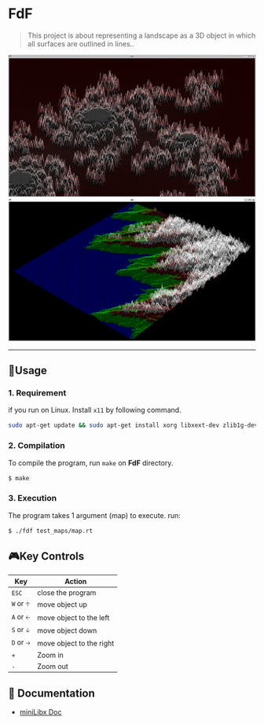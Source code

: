 # FdF
> This project is about representing a landscape as a 3D object in which all surfaces are outlined in lines..
<p align="center">
	<img src="https://github.com/Tnantaki/FDF/blob/master/images/julia_map.png" />
	<img src="https://github.com/Tnantaki/FDF/blob/master/images/t1_map.png" />
</p>

---
## 📝Usage
### 1. Requirement
if you run on Linux. Install `x11` by following command.
```bash
sudo apt-get update && sudo apt-get install xorg libxext-dev zlib1g-dev libbsd-dev
```
### 2. Compilation
To compile the program, run `make` on **FdF** directory.
```bash
$ make
```
### 3. Execution
The program takes 1 argument (map) to execute. run:
```bash
$ ./fdf test_maps/map.rt
```
## 🎮Key Controls
|Key|Action|
|---|---|
|`ESC`|close the program|
|`W` or `🡡`|move object up|
|`A` or `🡠`|move object to the left|
|`S` or `🡣`|move object down|
|`D` or `🡢`|move object to the right|
|`+`|Zoom in|
|`-`|Zoom out|

## 📑 Documentation 
* [miniLibx Doc](https://harm-smits.github.io/42docs/libs/minilibx)
